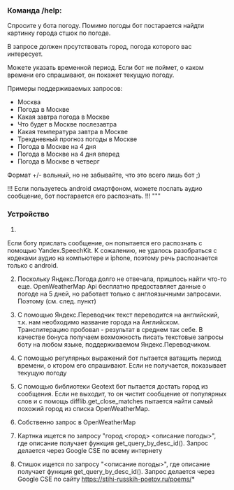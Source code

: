 ### Команда /help:

Спросите у бота погоду. Помимо погоды бот постарается найдти картинку города стшок по погоде.

В запросе должен прсутствовать город, погода которого вас интересует.

Можете указать временной период. Если бот не поймет, о каком времени его спрашивают, он покажет текущую погоду.

Примеры поддерживаемых запросов:

- Москва
- Погода в Москве
- Какая завтра погода в Москве
- Что будет в Москве послезавтра
- Какая температура завтра в Москве
- Трехдневный прогноз погоды в Москве
- Погода в Москве на 4 дня
- Погода в Москве на 4 дня вперед
- Погода в Москве в четверг

Формат +/- вольный, но не забывайте, что это всего лишь бот ;)

!!!
Если пользуетесь android смартфоном, можете послать аудио сообщение, бот постарается его распознать.
!!!
"""


### Устройство

1)
Если боту прислать сообщение, он попытается его распознать с помощью Yandex.SpeechKit.
К сожалению, не удалось разобраться с кодеками аудио на компьютере и iphone, поэтому
речь распознается только с android.

2) Поскольку Яндекс.Погода долго не отвечала, пришлось найти что-то еще.
OpenWeatherMap Api бесплатно предоставляет данные о погоде на 5 дней, но работает только
с англоязычными запросами. Поэтому (см. след. пункт)

3) С помощью Яндекс.Переводчик текст переводится на английский, т.к. нам необходимо название
города на Английском. Транслитерацию пробовал - результат в среднем так себе.
В качестве бонуса получаем вохможность писать текстовые запросы боту на любом языке,
поддерживаемом Яндекс.Переводчиком.

4) С помощью регулярных выражений бот пытается ватащить период времени, о ктором его спрашивают.
Если не получается, показывает текущую погоду

5) С помощью библиотеки Geotext бот пытается достать город из сообщения. Если не выходит,
то он чистит сообщение от популярных слов и с помощь difflib.get_close_matches пытается
найти самый похожий город из списка OpenWeatherMap.

6) Собственно запрос в OpenWeatherMap

7) Картнка ищется по запросу "город <город> <описание погоды>", где описание получает функция
get_query_by_desc_id(). Запрос делается через Google CSE по всему интернету


7) Стишок ищется по запросу "<описание погоды>", где описание получает функция
get_query_by_desc_id(). Запрос делается через Google CSE по сайту https://stihi-russkih-poetov.ru/poems/*

